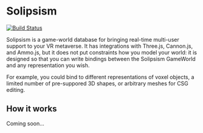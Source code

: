 Solipsism
=========

[![Build Status](https://travis-ci.org/sminnee/solipsism.svg?branch=master)](https://travis-ci.org/sminnee/solipsism)

Solipsism is a game-world database for bringing real-time multi-user support to your VR metaverse. It has integrations
with Three.js, Cannon.js, and Ammo.js, but it does not put constraints how you model your world: it is designed so that
you can write bindings between the Solipsism GameWorld and any representation you wish.

For example, you could bind to different representations of voxel objects, a limited number of pre-suppored 3D shapes,
or arbitrary meshes for CSG editing.

How it works
------------

Coming soon...
